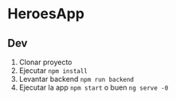 # HeroesApp

## Dev
1. Clonar proyecto
2. Ejecutar ```npm install```
3. Levantar backend ```npm run backend```
4. Ejecutar la app ```npm start``` o buen ```ng serve -0```